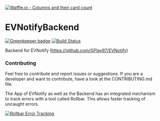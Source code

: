 [![Waffle.io - Columns and their card count](https://badge.waffle.io/GPlay97/EVNotifyBackend.png?columns=all)](https://waffle.io/GPlay97/EVNotifyBackend?utm_source=badge)
# EVNotifyBackend

[![Greenkeeper badge](https://badges.greenkeeper.io/GPlay97/EVNotifyBackend.svg)](https://greenkeeper.io/)
[![Build Status](https://travis-ci.org/GPlay97/EVNotifyBackend.svg?branch=greenkeeper%2Finitial)](https://travis-ci.org/GPlay97/EVNotifyBackend)

Backend for EVNotify (https://github.com/GPlay97/EVNotify)

### Contributing
Feel free to contribute and report issues or suggestions.
If you are a developer and want to contribute, have a look at the CONTRIBUTING.md file.

The App of EVNotify as well as the Backend has an integrated mechanism to track errors with a tool called Rollbar. This allows faster tracking of uncaught errors.

<a href="https://rollbar.com"><img src="https://rollbar.com/assets/badges/rollbar-partner-badge-light.png" alt="Rollbar Error Tracking" /></a>

